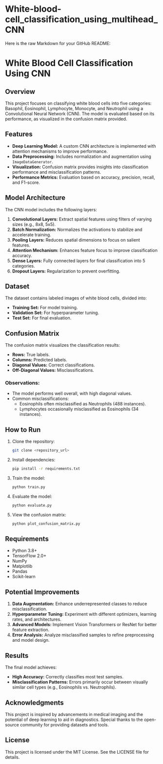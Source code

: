 # White-blood-cell_classification_using_multihead_CNN


Here is the raw Markdown for your GitHub README:

# White Blood Cell Classification Using CNN

## Overview
This project focuses on classifying white blood cells into five categories: Basophil, Eosinophil, Lymphocyte, Monocyte, and Neutrophil using a Convolutional Neural Network (CNN). The model is evaluated based on its performance, as visualized in the confusion matrix provided.

## Features
- **Deep Learning Model:** A custom CNN architecture is implemented with attention mechanisms to improve performance.
- **Data Preprocessing:** Includes normalization and augmentation using `ImageDataGenerator`.
- **Visualization:** Confusion matrix provides insights into classification performance and misclassification patterns.
- **Performance Metrics:** Evaluation based on accuracy, precision, recall, and F1-score.

## Model Architecture
The CNN model includes the following layers:
1. **Convolutional Layers:** Extract spatial features using filters of varying sizes (e.g., 8x8, 5x5).
2. **Batch Normalization:** Normalizes the activations to stabilize and accelerate training.
3. **Pooling Layers:** Reduces spatial dimensions to focus on salient features.
4. **Attention Mechanism:** Enhances feature focus to improve classification accuracy.
5. **Dense Layers:** Fully connected layers for final classification into 5 categories.
6. **Dropout Layers:** Regularization to prevent overfitting.

## Dataset
The dataset contains labeled images of white blood cells, divided into:
- **Training Set:** For model training.
- **Validation Set:** For hyperparameter tuning.
- **Test Set:** For final evaluation.

## Confusion Matrix
The confusion matrix visualizes the classification results:
- **Rows:** True labels.
- **Columns:** Predicted labels.
- **Diagonal Values:** Correct classifications.
- **Off-Diagonal Values:** Misclassifications.

### Observations:
- The model performs well overall, with high diagonal values.
- Common misclassifications:
  - Eosinophils often misclassified as Neutrophils (488 instances).
  - Lymphocytes occasionally misclassified as Eosinophils (34 instances).

## How to Run
1. Clone the repository:
   ```bash
   git clone <repository_url>
   ```
2. Install dependencies:
   ```bash
   pip install -r requirements.txt
   ```
3. Train the model:
   ```bash
   python train.py
   ```
4. Evaluate the model:
   ```bash
   python evaluate.py
   ```
5. View the confusion matrix:
   ```bash
   python plot_confusion_matrix.py
   ```

## Requirements
- Python 3.8+
- TensorFlow 2.0+
- NumPy
- Matplotlib
- Pandas
- Scikit-learn

## Potential Improvements
1. **Data Augmentation:** Enhance underrepresented classes to reduce misclassification.
2. **Hyperparameter Tuning:** Experiment with different optimizers, learning rates, and architectures.
3. **Advanced Models:** Implement Vision Transformers or ResNet for better feature extraction.
4. **Error Analysis:** Analyze misclassified samples to refine preprocessing and model design.

## Results
The final model achieves:
- **High Accuracy:** Correctly classifies most test samples.
- **Misclassification Patterns:** Errors primarily occur between visually similar cell types (e.g., Eosinophils vs. Neutrophils).

## Acknowledgments
This project is inspired by advancements in medical imaging and the potential of deep learning to aid in diagnostics. Special thanks to the open-source community for providing datasets and tools.

## License
This project is licensed under the MIT License. See the LICENSE file for details.
```
